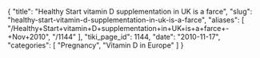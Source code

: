 {
  "title": "Healthy Start vitamin D supplementation in UK is a farce",
  "slug": "healthy-start-vitamin-d-supplementation-in-uk-is-a-farce",
  "aliases": [
    "/Healthy+Start+vitamin+D+supplementation+in+UK+is+a+farce+-+Nov+2010",
    "/1144"
  ],
  "tiki_page_id": 1144,
  "date": "2010-11-17",
  "categories": [
    "Pregnancy",
    "Vitamin D in Europe"
  ]
}

